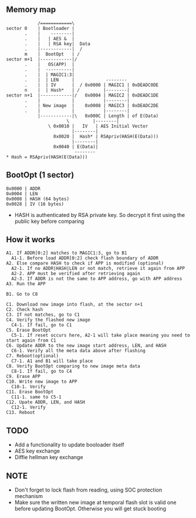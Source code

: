 ## Memory map

	            /============\
	sector 0    | Bootloader |
	       .    |    --------|
	       .    |   | AES &  |
	       .    |   | RSA key|  Data
	       .    |------------|  /
	       m    |  BootOpt   | /
	sector m+1  |------------|/
	       .    |   OS(APP)  |
	       .    |  ----------|
	       .    |  | MAGIC1:3|
	       .    |  | LEN     |            --------
	       .    |  | IV      |  / 0x0000 | MAGIC1 | 0xDEADC0DE
	       n    |  | Hash*   | /         |--------|
	sector n+1  |------------|/   0x0004 | MAGIC2 | 0xDEADC1DE
	       .    |            |           |--------|
	       .    | New image  |    0x0008 | MAGIC3 | 0xDEADC2DE
	       .    |            |           |--------|
	            |------------|\   0x000C | Length | of E(Data)
		                   \         |--------|
				    \ 0x0010 |   IV   | AES Initial Vector
				             |--------|
				      0x0020 |  Hash* | RSApriv(HASH(E(Data)))
				             |--------|
				      0x0040 | E(Data)|
				              --------
	* Hash = RSApriv(HASH(E(Data)))

## BootOpt (1 sector)

	0x0000 | ADDR
	0x0004 | LEN
	0x0008 | HASH (64 bytes)
	0x0028 | IV (16 bytes)

* HASH is authenticated by RSA private key. So decrypt it first using the public key before comparing

## How it works

```
A1. If ADDR[0:2] matches to MAGIC1:3, go to B1
  A1-1. Before load ADDR[0:2] check flash boundary of ADDR
A2. Else compare HASH to check if APP is modified (optional)
  A2-1. If no ADDR|HASH|LEN or not match, retrieve it again from APP
  A2-2. APP must be verified after retrieving again
  A2-3. If ADDR is not the same to APP address, go with APP address
A3. Run the APP

B1. Go to C8

C1. Download new image into flash, at the sector n+1
C2. Check hash
C3. If not matches, go to C1
C4. Verify the flashed new image
  C4-1. If fail, go to C1
C5. Erase BootOpt
  C5-1. If reset occurs here, A2-1 will take place meaning you need to start again from C1
C6. Update ADDR to the new image start address, LEN, and HASH
  C6-1. Verify all the meta data above after flashing
C7. Reboot(optional)
  C7-1. A1 and B1 will take place
C8. Verify BootOpt comparing to new image meta data
  C8-1. If fail, go to C4
C9. Erase APP
C10. Write new image to APP
  C10-1. Verify
C11. Erase BootOpt
  C11-1. same to C5-1
C12. Upate ADDR, LEN, and HASH
  C12-1. Verify
C13. Reboot
```

## TODO

* Add a functionality to update booloader itself
* AES key exchange
* Diffie hellman key exchange

## NOTE

* Don't forget to lock flash from reading, using SOC protection mechanism
* Make sure the written new image at temporal flash slot is valid one before updating BootOpt. Otherwise you will get stuck booting
